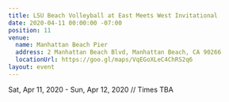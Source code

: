 ```yaml
---
title: LSU Beach Volleyball at East Meets West Invitational
date: 2020-04-11 00:00:00 -07:00
position: 11
venue:
  name: Manhattan Beach Pier
  address: 2 Manhattan Beach Blvd, Manhattan Beach, CA 90266
  locationUrl: https://goo.gl/maps/VqEGoXLeC4ChRS2q6
layout: event
---
```


Sat, Apr 11, 2020 - Sun, Apr 12, 2020 // Times TBA